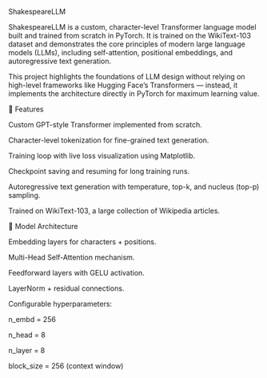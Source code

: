 ShakespeareLLM

ShakespeareLLM is a custom, character-level Transformer language model built and trained from scratch in PyTorch. It is trained on the WikiText-103 dataset and demonstrates the core principles of modern large language models (LLMs), including self-attention, positional embeddings, and autoregressive text generation.

This project highlights the foundations of LLM design without relying on high-level frameworks like Hugging Face’s Transformers — instead, it implements the architecture directly in PyTorch for maximum learning value.

🚀 Features

Custom GPT-style Transformer implemented from scratch.

Character-level tokenization for fine-grained text generation.

Training loop with live loss visualization using Matplotlib.

Checkpoint saving and resuming for long training runs.

Autoregressive text generation with temperature, top-k, and nucleus (top-p) sampling.

Trained on WikiText-103, a large collection of Wikipedia articles.

🧠 Model Architecture

Embedding layers for characters + positions.

Multi-Head Self-Attention mechanism.

Feedforward layers with GELU activation.

LayerNorm + residual connections.

Configurable hyperparameters:

n_embd = 256

n_head = 8

n_layer = 8

block_size = 256 (context window)
